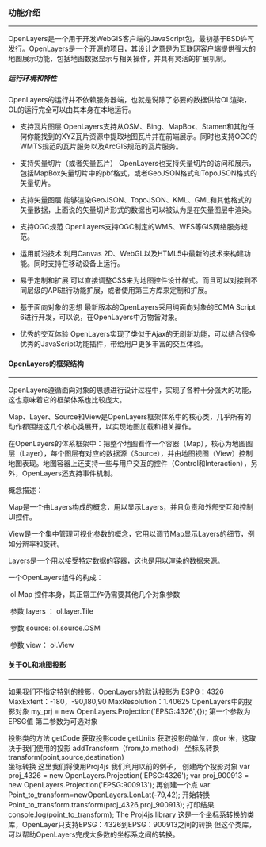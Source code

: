 ### 功能介绍

------

OpenLayers是一个用于开发WebGIS客户端的JavaScript包，最初基于BSD许可发行。OpenLayers是一个开源的项目，其设计之意是为互联网客户端提供强大的地图展示功能，包括地图数据显示与相关操作，并具有灵活的扩展机制。

##### 运行环境和特性

OpenLayers的运行并不依赖服务器端，也就是说除了必要的数据供给OL渲染，OL的运行完全可以由其本身在本地运行。

- 支持瓦片图层
  OpenLayers支持从OSM、Bing、MapBox、Stamen和其他任何你能找到的XYZ瓦片资源中提取地图瓦片并在前端展示。同时也支持OGC的WMTS规范的瓦片服务以及ArcGIS规范的瓦片服务。

- 支持矢量切片（或者矢量瓦片）
  OpenLayers也支持矢量切片的访问和展示，包括MapBox矢量切片中的pbf格式，或者GeoJSON格式和TopoJSON格式的矢量切片。

- 支持矢量图层
  能够渲染GeoJSON、TopoJSON、KML、GML和其他格式的矢量数据，上面说的矢量切片形式的数据也可以被认为是在矢量图层中渲染。

- 支持OGC规范
  OpenLayers支持OGC制定的WMS、WFS等GIS网络服务规范。

- 运用前沿技术
  利用Canvas 2D、WebGL以及HTML5中最新的技术来构建功能。同时支持在移动设备上运行。

- 易于定制和扩展
  可以直接调整CSS来为地图控件设计样式。而且可以对接到不同层级的API进行功能扩展，或者使用第三方库来定制和扩展。

- 基于面向对象的思想
  最新版本的OpenLayers采用纯面向对象的ECMA Script 6进行开发，可以说，在OpenLayers中万物皆对象。

- 优秀的交互体验
  OpenLayers实现了类似于Ajax的无刷新功能，可以结合很多优秀的JavaScript功能插件，带给用户更多丰富的交互体验。

  

  

#### OpenLayers的框架结构

------

OpenLayers遵循面向对象的思想进行设计过程中，实现了各种十分强大的功能，这也意味着它的框架体系也比较庞大。

Map、Layer、Source和View是OpenLayers框架体系中的核心类，几乎所有的动作都围绕这几个核心类展开，以实现地图加载和相关操作。

在OpenLayers的体系框架中：把整个地图看作一个容器（Map），核心为地图图层（Layer），每个图层有对应的数据源（Source），并由地图视图（View）控制地图表现。地图容器上还支持一些与用户交互的控件（Control和Interaction），另外，OpenLayers还支持事件机制。

概念描述：

Map是一个由Layers构成的概念，用以显示Layers，并且负责和外部交互和控制UI控件。

View是一个集中管理可视化参数的概念，它用以调节Map显示Layers的细节，例如分辨率和旋转。

Layers是一个用以接受特定数据的容器，这也是用以渲染的数据来源。

一个OpenLayers组件的构成：

​	ol.Map 控件本身，其正常工作仍需要其他几个对象参数

​	参数 layers ： ol.layer.Tile

​							参数 source: ol.source.OSM

​	参数 view： ol.View

#### 关于OL和地图投影

------

如果我们不指定特别的投影，OpenLayers的默认投影为
ESPG：4326
MaxExtent：-180，-90,180,90
MaxResolution：1.40625
OpenLayers中的投影对象
my_prj = new OpenLayers.Projection('EPSG:4326',{});
第一个参数为  EPSG值
第二参数为可选对象

投影类的方法
getCode                获取投影code
getUnits                获取投影的单位，度or 米，这取决于我们使用的投影
addTransform（from,to,method）       坐标系转换
transform(point,source,destination)       
坐标转换
这里我们将使用Proj4js
我们利用以前的例子，
创建两个投影对象
var proj_4326 = new OpenLayers.Projection('EPSG:4326');
var proj_900913 = new OpenLayers.Projection('EPSG:900913'); 
再创建一个点
var  Point_to_transform=newOpenLayers.LonLat(-79,42);
开始转换
Point_to_transform.transform(proj_4326,proj_900913);
打印结果
console.log(point_to_transform);
The Proj4js library
这是一个坐标系转换的类库，OpenLayer只支持EPSG：4326到EPSG：900913之间的转换
但这个类库，可以帮助OpenLayers完成大多数的坐标系之间的转换。
